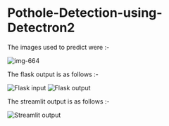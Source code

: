 # Pothole-Detection-using-Detectron2
The images used to predict were :-

![img-664](https://github.com/AkhileshKolambekar/Pothole-Detection-using-Detectron2/assets/86556963/94825093-0601-4ecd-8c3a-c2a260e0022d)


The flask output is as follows :-

![Flask input](https://github.com/AkhileshKolambekar/Pothole-Detection-using-Detectron2/assets/86556963/0cc7a74b-7537-4e2c-a0a5-5275da73a2c5)
![Flask output](https://github.com/AkhileshKolambekar/Pothole-Detection-using-Detectron2/assets/86556963/bea824bb-6940-4c20-8b98-c13ed26b569f)

The streamlit output is as follows :-

![Streamlit output](https://github.com/AkhileshKolambekar/Pothole-Detection-using-Detectron2/assets/86556963/db67497d-a112-49da-afbe-17e298af0dc9)
